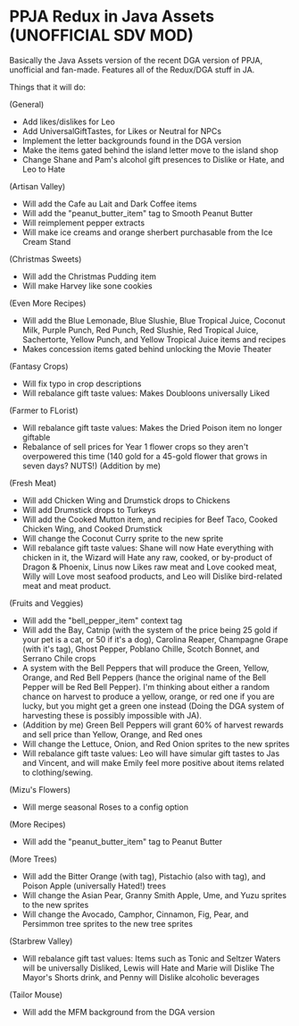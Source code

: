 # PPJA Redux in Java Assets (UNOFFICIAL SDV MOD)
Basically the Java Assets version of the recent DGA version of PPJA, unofficial and fan-made. Features all of the Redux/DGA stuff in JA.

Things that it will do:

(General)
- Add likes/dislikes for Leo
- Add UniversalGiftTastes, for Likes or Neutral for NPCs
- Implement the letter backgrounds found in the DGA version
- Make the items gated behind the island letter move to the island shop
- Change Shane and Pam's alcohol gift presences to Dislike or Hate, and Leo to Hate
  
(Artisan Valley)
- Will add the Cafe au Lait and Dark Coffee items
- Will add the "peanut_butter_item" tag to Smooth Peanut Butter
- Will reimplement pepper extracts
- Will make ice creams and orange sherbert purchasable from the Ice Cream Stand

(Christmas Sweets)
- Will add the Christmas Pudding item
- Will make Harvey like sone cookies

(Even More Recipes)
- Will add the Blue Lemonade, Blue Slushie, Blue Tropical Juice, Coconut Milk, Purple Punch, Red Punch, Red Slushie, Red Tropical Juice, Sachertorte, Yellow Punch, and Yellow Tropical Juice items and recipes
- Makes concession items gated behind unlocking the Movie Theater

(Fantasy Crops)
- Will fix typo in crop descriptions
- Will rebalance gift taste values: Makes Doubloons universally Liked

(Farmer to FLorist)
- Will rebalance gift taste values: Makes the Dried Poison item no longer giftable
- Rebalance of sell prices for Year 1 flower crops so they aren't overpowered this time (140 gold for a 45-gold flower that grows in seven days? NUTS!) (Addition by me)

(Fresh Meat)
- Will add Chicken Wing and Drumstick drops to Chickens
- Will add Drumstick drops to Turkeys
- Will add the Cooked Mutton item, and recipies for Beef Taco, Cooked Chicken Wing, and Cooked Drumstick
- Will change the Coconut Curry sprite to the new sprite
- Will rebalance gift taste values: Shane will now Hate everything with chicken in it, the Wizard will Hate any raw, cooked, or by-product of Dragon & Phoenix, Linus now Likes raw meat and Love cooked meat, Willy will Love most seafood products, and Leo will Dislike bird-related meat and meat product.

(Fruits and Veggies)
- Will add the "bell_pepper_item" context tag
- Will add the Bay, Catnip (with the system of the price being 25 gold if your pet is a cat, or 50 if it's a dog), Carolina Reaper, Champagne Grape (with it's tag), Ghost Pepper, Poblano Chille, Scotch Bonnet, and Serrano Chile crops
- A system with the Bell Peppers that will produce the Green, Yellow, Orange, and Red Bell Peppers (hance the original name of the Bell Pepper will be Red Bell Pepper). I'm thinking about either a random chance on harvest to produce a yellow, orange, or red one if you are lucky, but you might get a green one instead (Doing the DGA system of harvesting these is possibly impossible with JA).
- (Addition by me) Green Bell Peppers will grant 60% of harvest rewards and sell price than Yellow, Orange, and Red ones
- Will change the Lettuce, Onion, and Red Onion sprites to the new sprites
- Will rebalance gift taste values: Leo will have simular gift tastes to Jas and Vincent, and will make Emily feel more positive about items related to clothing/sewing.

(Mizu's Flowers)
- Will merge seasonal Roses to a config option

(More Recipes)
- Will add the "peanut_butter_item" tag to Peanut Butter

(More Trees)
- Will add the Bitter Orange (with tag), Pistachio (also with tag), and Poison Apple (universally Hated!) trees
- Will change the Asian Pear, Granny Smith Apple, Ume, and Yuzu sprites to the new sprites
- Will change the Avocado, Camphor, Cinnamon, Fig, Pear, and Persimmon tree sprites to the new tree sprites

(Starbrew Valley)
- Will rebalance gift tast values: Items such as Tonic and Seltzer Waters will be universally Disliked, Lewis will Hate and Marie will Dislike The Mayor's Shorts drink, and Penny will Dislike alcoholic beverages

(Tailor Mouse)
- Will add the MFM background from the DGA version
